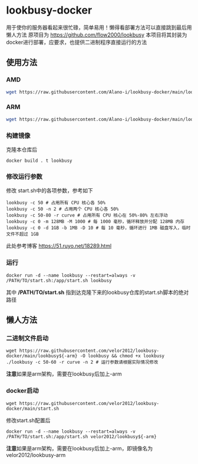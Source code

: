 # lookbusy-docker

用于使你的服务器看起来很忙碌，简单易用！懒得看部署方法可以直接跳到最后用懒人方法
原项目为 https://github.com/flow2000/lookbusy
本项目将其封装为docker进行部署，应要求，也提供二进制程序直接运行的方法

## 使用方法
### AMD
```bash
wget https://raw.githubusercontent.com/Alano-i/lookbusy-docker/main/lookbusy -O lookbusy && chmod +x lookbusy&&./lookbusy -c 15-20 -r curve
```
### ARM
```bash
wget https://raw.githubusercontent.com/Alano-i/lookbusy-docker/main/lookbusy-arm -O lookbusy && chmod +x lookbusy&&./lookbusy -c 35-40 -r curve -n 2 -m 2048MB -M 1000
```

### 构建镜像
克隆本仓库后
``` shell
docker build . t lookbusy
```

### 修改运行参数
修改 start.sh中的各项参数，参考如下

``` shell
lookbusy -c 50 # 占用所有 CPU 核心各 50%
lookbusy -c 50 -n 2 # 占用两个 CPU 核心各 50%
lookbusy -c 50-80 -r curve # 占用所有 CPU 核心在 50%-80% 左右浮动
lookbusy -c 0 -m 128MB -M 1000 # 每 1000 毫秒，循环释放并分配 128MB 内存
lookbusy -c 0 -d 1GB -b 1MB -D 10 # 每 10 毫秒，循环进行 1MB 磁盘写入，临时文件不超过 1GB
```

此处参考博客
https://51.ruyo.net/18289.html

### 运行

``` shell
docker run -d --name lookbusy --restart=always -v /PATH/TO/start.sh:/app/start.sh lookbusy
```
其中 **/PATH/TO/start.sh** 指到达克隆下来的lookbusy仓库的start.sh脚本的绝对路径

## 懒人方法
### 二进制文件启动
``` shell
wget https://raw.githubusercontent.com/velor2012/lookbusy-docker/main/lookbusy${-arm} -O lookbusy && chmod +x lookbusy
./lookbusy -c 50-60 -r curve -n 2 # 运行参数请根据实际情况修改
```
**注意**如果是arm架构，需要在lookbusy后加上-arm

### docker启动
``` shell
wget https://raw.githubusercontent.com/velor2012/lookbusy-docker/main/start.sh
```

修改start.sh配置后
```
docker run -d --name lookbusy --restart=always -v /PATH/TO/start.sh:/app/start.sh velor2012/lookbusy${-arm}
```
**注意**如果是arm架构，需要在lookbusy后加上-arm，即镜像名为velor2012/lookbusy-arm

